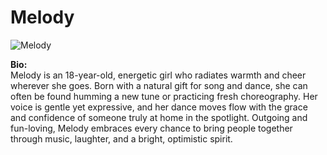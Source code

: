 # Melody

![Melody](https://breakingdance.github.io/Melody/photos/Melody-full2.jpg)

**Bio:**  
Melody is an 18-year-old, energetic girl who radiates warmth and cheer wherever she goes. Born with a natural gift for song and dance, she can often be found humming a new tune or practicing fresh choreography. Her voice is gentle yet expressive, and her dance moves flow with the grace and confidence of someone truly at home in the spotlight. Outgoing and fun-loving, Melody embraces every chance to bring people together through music, laughter, and a bright, optimistic spirit.
